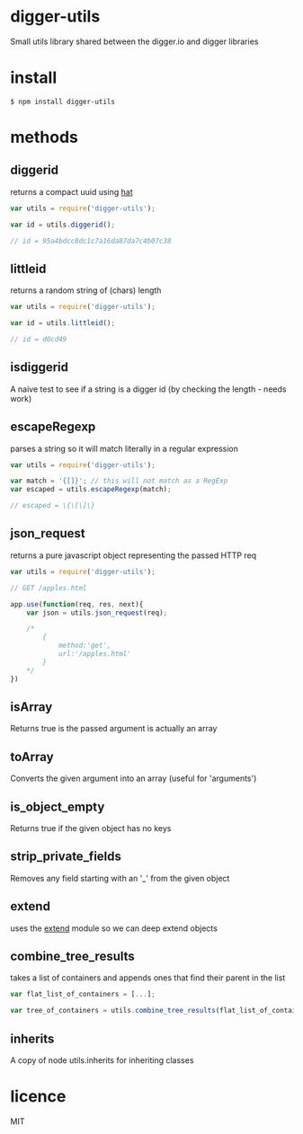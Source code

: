 # digger-utils

Small utils library shared between the digger.io and digger libraries

# install

	$ npm install digger-utils

# methods

## diggerid
returns a compact uuid using [hat](https://github.com/substack/hat)

```js
var utils = require('digger-utils');

var id = utils.diggerid();

// id = 95a4bdcc8dc1c7a16da87da7c4b07c38
```
## littleid
returns a random string of (chars) length

```js
var utils = require('digger-utils');

var id = utils.littleid();

// id = d0cd49
```

## isdiggerid
A naive test to see if a string is a digger id (by checking the length - needs work)

## escapeRegexp
parses a string so it will match literally in a regular expression

```js
var utils = require('digger-utils');

var match = '{[]}'; // this will not match as a RegExp
var escaped = utils.escapeRegexp(match);

// escaped = \{\[\]\}
```

## json_request
returns a pure javascript object representing the passed HTTP req

```js
var utils = require('digger-utils');

// GET /apples.html

app.use(function(req, res, next){
	var json = utils.json_request(req);

	/*
		{
			method:'get',
			url:'/apples.html'
		}
	*/
})

```

## isArray
Returns true is the passed argument is actually an array

## toArray
Converts the given argument into an array (useful for 'arguments')

## is_object_empty
Returns true if the given object has no keys

## strip_private_fields
Removes any field starting with an '_' from the given object

## extend

uses the [extend](https://github.com/justmoon/node-extend) module so we can deep extend objects

## combine_tree_results
takes a list of containers and appends ones that find their parent in the list

```js
var flat_list_of_containers = [...];

var tree_of_containers = utils.combine_tree_results(flat_list_of_containers);
```

## inherits
A copy of node utils.inherits for inheriting classes

# licence

MIT